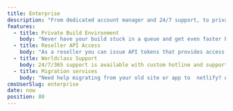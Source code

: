 ```yaml
---
title: Enterprise
description: "From dedicated account manager and 24/7 support, to private build environments and advanced features, your enterprise needs are taken care of."
features:
  - title: Private Build Environment
    body: "Never have your build stuck in a queue and get even faster builds but selecting private build environments. "
  - title: Reseller API Access
    body: "As a reseller you can issue API tokens that provides access to publish to your own instance of netlify’s API, with very high API rate limits and a setup that doesn’t distinguish between free or paid sites."
  - title: Worldclass Support
    body: 24/7/365 support is available with custom hotline and support mail.
  - title: Migration services
    body: "Need help migrating from your old site or app to  netlify? A team at Netlify can help you find a smooth path to 10x performance, security and scalability."
cmsUserSlug: enterprise
date: now
position: 80
---
```


